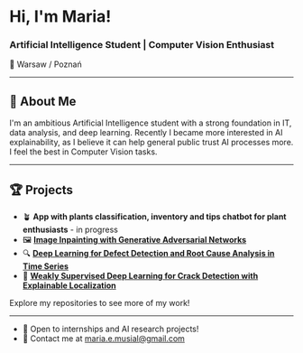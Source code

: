 # Hi, I'm Maria!

### Artificial Intelligence Student | Computer Vision Enthusiast

📍 Warsaw / Poznań  

---

## 🚀 About Me
I'm an ambitious Artificial Intelligence student with a strong foundation in IT, data analysis, and deep learning. Recently I became more interested in AI explainability, as I believe it can help general public trust AI processes more. I feel the best in Computer Vision tasks.

---

## 🏆 Projects
- 🪴 **App with plants classification, inventory and tips chatbot for plant enthusiasts** - in progress
- 🖼️ [**Image Inpainting with Generative Adversarial Networks**](https://github.com/Bialkasss/CV-ImageInpainting/blob/d6338d9219f8cf248e6dedee34faf9359547bc10/Working_GAN.ipynb)
- 🔍 [**Deep Learning for Defect Detection and Root Cause Analysis in Time Series**](https://github.com/Bialkasss/DeepLearning/blob/3c537695ec6c828d744de3e7c5284916002b8c68/RNN/Candies/ProjectData.ipynb)
- 🚧 [**Weakly Supervised Deep Learning for Crack Detection with Explainable Localization**](https://github.com/Bialkasss/DeepLearning/blob/3c537695ec6c828d744de3e7c5284916002b8c68/Crack_segmentation/Crack_segmentation_project.ipynb)

Explore my repositories to see more of my work!

---

- 💼 Open to internships and AI research projects!
- 📨 Contact me at maria.e.musial@gmail.com

